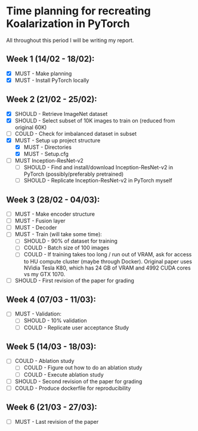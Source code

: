 # Time planning for recreating Koalarization in PyTorch

All throughout this period I will be writing my report.

## Week 1 (14/02 - 18/02):
 - [x] MUST - Make planning
 - [x] MUST - Install PyTorch locally
## Week 2 (21/02 - 25/02):
  - [x] SHOULD - Retrieve ImageNet dataset
  - [x] SHOULD - Select subset of 10K images to train on (reduced from original 60K) 
  - [ ] COULD - Check for imbalanced dataset in subset
  - [x] MUST - Setup up project structure
    - [x] MUST - Directories
    - [x] MUST - Setup.cfg
  - [ ] MUST Inception-ResNet-v2
    - [ ] SHOULD - Find and install/download Inception-ResNet-v2 in PyTorch (possibly/preferably pretrained)
    - [ ] SHOULD - Replicate Inception-ResNet-v2 in PyTorch myself
## Week 3 (28/02 - 04/03):
  - [ ] MUST - Make encoder structure
  - [ ] MUST - Fusion layer
  - [ ] MUST - Decoder
  - [ ] MUST - Train (will take some time):
    - [ ] SHOULD - 90% of dataset for training
    - [ ] COULD - Batch size of 100 images
    - [ ] COULD - If training takes too long / run out of VRAM, ask for access to HU compute cluster (maybe through Docker). Original paper uses NVidia Tesla K80, which has 24 GB of VRAM and 4992 CUDA cores vs my GTX 1070.
  - [ ] SHOULD - First revision of the paper for grading
## Week 4 (07/03 - 11/03):
  - [ ] MUST - Validation:
    - [ ] SHOULD - 10% validation
    - [ ] COULD - Replicate user acceptance Study
## Week 5 (14/03 - 18/03):
  - [ ] COULD - Ablation study
    - [ ] COULD - Figure out how to do an ablation study
    - [ ] COULD - Execute ablation study
  - [ ] SHOULD - Second revision of the paper for grading
  - [ ] COULD - Produce dockerfile for reproducibility
## Week 6 (21/03 - 27/03):
  - [ ] MUST - Last revision of the paper
